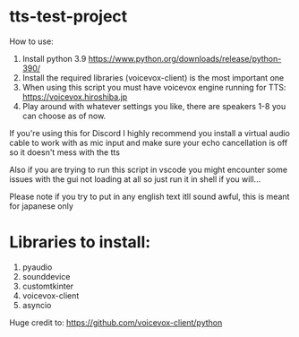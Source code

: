 # tts-test-project
How to use:
1) Install python 3.9 https://www.python.org/downloads/release/python-390/
2) Install the required libraries (voicevox-client) is the most important one
3) When using this script you must have voicevox engine running for TTS: https://voicevox.hiroshiba.jp
4) Play around with whatever settings you like, there are speakers 1-8 you can choose as of now.

If you're using this for Discord I highly recommend you install a virtual audio cable to work with as mic input
and make sure your echo cancellation is off so it doesn't mess with the tts

Also if you are trying to run this script in vscode you might encounter some issues with the gui not loading at all so just run it in shell if you will...

Please note if you try to put in any english text itll sound awful, this is meant for japanese only

# Libraries to install:
1) pyaudio
2) sounddevice
3) customtkinter
4) voicevox-client
5) asyncio

Huge credit to: https://github.com/voicevox-client/python
